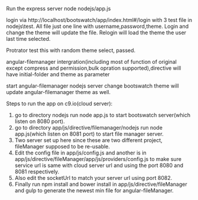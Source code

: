 Run the express server 
node nodejs/app.js

login via http://localhost/bootswatch/app/index.html#/login with 3 test file in nodejs\test. All file just one line with username,password,theme. Login and change the theme will update the file. Relogin will load the theme the user last time selected.

Protrator test this with random theme select, passed.

angular-filemanager intergration(including most of function of original except compress and permission,bulk opration supported),directive will have initial-folder and theme as parameter

start angular-filemanager nodejs server  change bootswatch theme will update angular-filemanager theme as well.

Steps to run the app on c9.io(cloud server):  
1. go to directory nodejs run node app.js to start bootswatch server(which listen on 8080 port).  
2. go to directory app/js/directive/filemanager/nodejs run node app.js(which listen on 8081 port) to start file manager server.  
3. Two server set up here since these are two different project, fileManager supposed to be re-usable.  
4. Edit the config file in app/js/config.js and another is in app/js/directive/fileManager/app/js/providers/config.js to make sure service url is same with cloud server url and using the port 8080 and 8081 respectively.  
5. Also edit the socketUrl to match your server url using port 8082.  
6. Finally run npm install and bower install in app/js/directive/fileManager and gulp to generate the newest min file for angular-fileManager.  